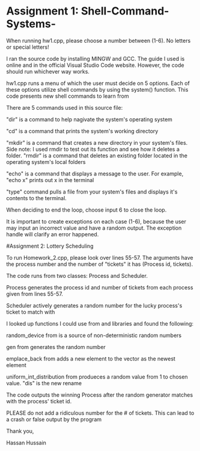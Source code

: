 # Assignment 1: Shell-Command-Systems-

When running hw1.cpp, please choose a number between (1-6). No letters or special letters!

I ran the source code by installing MINGW and GCC. The guide I used is online and in the official Visual Studio Code website. However, the code should run whichever way works.

hw1.cpp runs a menu of which the user must decide on 5 options. Each of these options utilize shell commands by using the system() function. This code presents new shell commands to learn from

There are 5 commands used in this source file:

"dir" is a command to help nagivate the system's operating system

"cd" is a command that prints the system's working directory

"mkdir" is a command that creates a new directory in your system's files. 
Side note: I used rmdir to test out its function and see how it deletes a folder. "rmdir" is a command that deletes an existing folder located in the operating system's local folders

"echo" is a command that displays a message to the user. For example, "echo x" prints out x in the terminal

"type" command pulls a file from your system's files and displays it's contents to the terminal.

When deciding to end the loop, choose input 6 to close the loop.

It is important to create exceptions on each case (1-6), because the user may input an incorrect value and have a random output. The exception handle will clarify an error happened.



#Assignment 2: Lottery Scheduling

To run Homework_2.cpp, please look over lines 55-57. The arguments have the process number and the number of "tickets" it has (Process id, tickets).

The code runs from two classes: Process and Scheduler.

Process generates the process id and number of tickets from each process given from lines 55-57.

Scheduler actively generates a random number for the lucky process's ticket to match with

I looked up functions I could use from <random> and <vector> libraries and found the following:

random_device from <random> is a source of non-deterministic random numbers

gen from <random> generates the random number 

emplace_back from <vector> adds a new element to the vector as the newest element

uniform_int_distribution from <random> produeces a random value from 1 to chosen value. "dis" is the new rename

The code outputs the winning Process after the random generator matches with the process' ticket id.

PLEASE do not add a ridiculous number for the # of tickets. This can lead to a crash or false output by the program

Thank you,

Hassan Hussain

